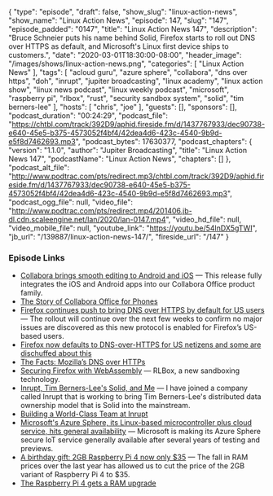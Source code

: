 {
  "type": "episode",
  "draft": false,
  "show_slug": "linux-action-news",
  "show_name": "Linux Action News",
  "episode": 147,
  "slug": "147",
  "episode_padded": "0147",
  "title": "Linux Action News 147",
  "description": "Bruce Schneier puts his name behind Solid, Firefox starts to roll out DNS over HTTPS as default, and Microsoft's Linux first device ships to customers.",
  "date": "2020-03-01T18:30:00-08:00",
  "header_image": "/images/shows/linux-action-news.png",
  "categories": [
    "Linux Action News"
  ],
  "tags": [
    "acloud guru",
    "azure sphere",
    "collabora",
    "dns over https",
    "doh",
    "inrupt",
    "jupiter broadcasting",
    "linux academy",
    "linux action show",
    "linux news podcast",
    "linux weekly podcast",
    "microsoft",
    "raspberry pi",
    "rlbox",
    "rust",
    "security sandbox system",
    "solid",
    "tim berners-lee"
  ],
  "hosts": [
    "chris",
    "joe"
  ],
  "guests": [],
  "sponsors": [],
  "podcast_duration": "00:24:29",
  "podcast_file": "https://chtbl.com/track/392D9/aphid.fireside.fm/d/1437767933/dec90738-e640-45e5-b375-4573052f4bf4/42dea4d6-423c-4540-9b9d-e5f8d7462693.mp3",
  "podcast_bytes": 17630377,
  "podcast_chapters": {
    "version": "1.1.0",
    "author": "Jupiter Broadcasting",
    "title": "Linux Action News 147",
    "podcastName": "Linux Action News",
    "chapters": []
  },
  "podcast_alt_file": "http://www.podtrac.com/pts/redirect.mp3/chtbl.com/track/392D9/aphid.fireside.fm/d/1437767933/dec90738-e640-45e5-b375-4573052f4bf4/42dea4d6-423c-4540-9b9d-e5f8d7462693.mp3",
  "podcast_ogg_file": null,
  "video_file": "http://www.podtrac.com/pts/redirect.mp4/201406.jb-dl.cdn.scaleengine.net/lan/2020/lan-0147.mp4",
  "video_hd_file": null,
  "video_mobile_file": null,
  "youtube_link": "https://youtu.be/54lnDX5gTWI",
  "jb_url": "/139887/linux-action-news-147/",
  "fireside_url": "/147"
}


### Episode Links

  * [Collabora brings smooth editing to Android and iOS](https://www.collaboraoffice.com/press-releases/collabora-office-4-2-0-for-ios-and-android/ "Collabora brings smooth editing to Android and iOS") — This release fully integrates the iOS and Android apps into our Collabora Office product family. 
  * [The Story of Collabora Office for Phones](https://people.gnome.org/~michael/blog/2020-02-27-collabora-ios-android.html "The Story of Collabora Office for Phones")
  * [Firefox continues push to bring DNS over HTTPS by default for US users](https://blog.mozilla.org/blog/2020/02/25/firefox-continues-push-to-bring-dns-over-https-by-default-for-us-users/ "Firefox continues push to bring DNS over HTTPS by default for US users") — The rollout will continue over the next few weeks to confirm no major issues are discovered as this new protocol is enabled for Firefox’s US-based users.
  * [Firefox now defaults to DNS-over-HTTPS for US netizens and some are dischuffed about this ](https://www.theregister.co.uk/2020/02/25/mozilla_turns_on_dns_over_https_by_default_for_usa/ "Firefox now defaults to DNS-over-HTTPS for US netizens and some are dischuffed about this ")
  * [The Facts: Mozilla’s DNS over HTTPs](https://blog.mozilla.org/netpolicy/2020/02/25/the-facts-mozillas-dns-over-https-doh/ "The Facts: Mozilla’s DNS over HTTPs")
  * [Securing Firefox with WebAssembly](https://hacks.mozilla.org/2020/02/securing-firefox-with-webassembly/ "Securing Firefox with WebAssembly") — RLBox, a new sandboxing technology.
  * [Inrupt, Tim Berners-Lee's Solid, and Me](https://www.schneier.com/blog/archives/2020/02/inrupt_tim_bern.html "Inrupt, Tim Berners-Lee's Solid, and Me") — I have joined a company called Inrupt that is working to bring Tim Berners-Lee's distributed data ownership model that is Solid into the mainstream. 
  * [Building a World-Class Team at Inrupt](https://inrupt.com/world-class-team "Building a World-Class Team at Inrupt")
  * [Microsoft's Azure Sphere, its Linux-based microcontroller plus cloud service, hits general availability](https://www.zdnet.com/article/microsofts-azure-sphere-its-linux-based-microcontroller-plus-cloud-service-hits-general-availability/ "Microsoft's Azure Sphere, its Linux-based microcontroller plus cloud service, hits general availability") — Microsoft is making its Azure Sphere secure IoT service generally available after several years of testing and previews.
  * [A birthday gift: 2GB Raspberry Pi 4 now only $35](https://www.raspberrypi.org/blog/new-price-raspberry-pi-4-2gb/ "A birthday gift: 2GB Raspberry Pi 4 now only $35") — The fall in RAM prices over the last year has allowed us to cut the price of the 2GB variant of Raspberry Pi 4 to $35.
  * [The Raspberry Pi 4 gets a RAM upgrade](https://arstechnica.com/gadgets/2020/02/the-raspberry-pi-4-gets-a-ram-upgradethe-2gb-version-is-now-35/ "The Raspberry Pi 4 gets a RAM upgrade")


